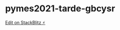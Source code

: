 # pymes2021-tarde-gbcysr

[Edit on StackBlitz ⚡️](https://stackblitz.com/edit/pymes2021-tarde-gbcysr)